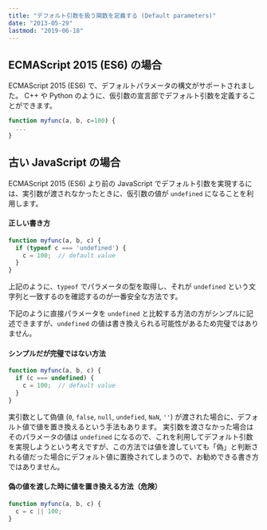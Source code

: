 ```yaml
---
title: "デフォルト引数を扱う関数を定義する (Default parameters)"
date: "2013-05-29"
lastmod: "2019-06-18"
---
```


ECMAScript 2015 (ES6) の場合
----

ECMAScript 2015 (ES6) で、デフォルトパラメータの構文がサポートされました。
C++ や Python のように、仮引数の宣言部でデフォルト引数を定義することができます。

```javascript
function myfunc(a, b, c=100) {
  ...
}
```

古い JavaScript の場合
----

ECMAScript 2015 (ES6) より前の JavaScript でデフォルト引数を実現するには、実引数が渡されなかったときに、仮引数の値が `undefined` になることを利用します。


#### 正しい書き方

```javascript
function myfunc(a, b, c) {
  if (typeof c === 'undefined') {
    c = 100;  // default value
  }
}
```

上記のように、`typeof` でパラメータの型を取得し、それが `undefined` という文字列と一致するのを確認するのが一番安全な方法です。


下記のように直接パラメータを `undefined` と比較する方法の方がシンプルに記述できますが、`undefined` の値は書き換えられる可能性があるため完璧ではありません。

#### シンプルだが完璧ではない方法

```javascript
function myfunc(a, b, c) {
  if (c === undefined) {
    c = 100;  // default value
  }
}
```

実引数として偽値 (`0`, `false`, `null`, `undefied`, `NaN`, `''`) が渡された場合に、デフォルト値で値を置き換えるという手法もあります。
実引数を渡さなかった場合はそのパラメータの値は `undefined` になるので、これを利用してデフォルト引数を実現しようという考えですが、この方法では値を渡していても「偽」と判断される値だった場合にデフォルト値に置換されてしまうので、お勧めできる書き方ではありません。

#### 偽の値を渡した時に値を置き換える方法（危険）

```javascript
function myfunc(a, b, c) {
  c = c || 100;
}
```

